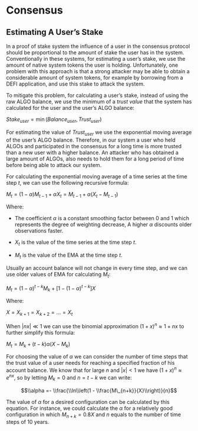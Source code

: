 Consensus
=========

Estimating A User’s Stake
-------------------------

In a proof of stake system the influence of a user in the consensus
protocol should be proportional to the amount of stake the user has in
the system. Conventionally in these systems, for estimating a user’s
stake, we use the amount of native system tokens the user is holding.
Unfortunately, one problem with this approach is that a strong attacker
may be able to obtain a considerable amount of system tokens, for
example by borrowing from a DEFI application, and use this stake to
attack the system.

To mitigate this problem, for calculating a user’s stake, instead of
using the raw ALGO balance, we use the minimum of a *trust value* that
the system has calculated for the user and the user’s ALGO balance:

*Stake*<sub>*user*</sub> = min (*Balance*<sub>*user*</sub>, *Trust*<sub>*user*</sub>)

For estimating the value of *Trust*<sub>*user*</sub> we
use the exponential moving average of the user’s ALGO balance.
Therefore, in our system a user who held ALGOs and participated in the
consensus for a long time is more trusted than a new user with a higher
balance. An attacker who has obtained a large amount of ALGOs, also
needs to hold them for a long period of time before being able to attack
our system.

For calculating the exponential moving average of a time series at the
time step *t*, we can use the following recursive formula:

*M*<sub>*t*</sub> = (1 − *α*)*M*<sub>*t* − 1</sub> + *αX*<sub>*t*</sub> = *M*<sub>*t* − 1</sub> + *α*(*X*<sub>*t*</sub> − *M*<sub>*t* − 1</sub>)

Where:

-   The coefficient *α* is a constant smoothing factor between 0 and 1
    which represents the degree of weighting decrease, A higher *α*
    discounts older observations faster.

-   *X*<sub>*t*</sub> is the value of the time series at the time step
    *t*.

-   *M*<sub>*t*</sub> is the value of the EMA at the time step *t*.

Usually an account balance will not change in every time step, and we
can use older values of EMA for calculating *M*<sub>*t*</sub>:

*M*<sub>*t*</sub> = (1 − *α*)<sup>*t* − *k*</sup>*M*<sub>*k*</sub> + \[1 − (1 − *α*)<sup>*t* − *k*</sup>\]*X*

Where:

*X* = *X*<sub>*k* + 1</sub> = *X*<sub>*k* + 2</sub> = … = *X*<sub>*t*</sub>

When |*nx*| ≪ 1 we can use the binomial approximation
(1 + *x*)<sup>*n*</sup> ≈ 1 + *nx* to further simplify this formula:

*M*<sub>*t*</sub> = *M*<sub>*k*</sub> + (*t* − *k*)*α*(*X* − *M*<sub>*k*</sub>)

For choosing the value of *α* we can consider the number of time steps
that the trust value of a user needs for reaching a specified fraction
of his account balance. We know that for large *n* and |*x*| &lt; 1 we
have (1 + *x*)<sup>*n*</sup> ≈ *e*<sup>*nx*</sup>, so by letting
*M*<sub>*k*</sub> = 0 and *n* = *t* − *k* we can write:

$$\\alpha =- \\frac{\\ln\\left(1 - \\frac{M\_{n+k}}{X}\\right)}{n}$$

The value of *α* for a desired configuration can be calculated by this
equation. For instance, we could calculate the *α* for a relatively good
configuration in which *M*<sub>*n* + *k*</sub> = 0.8*X* and *n* equals
to the number of time steps of 10 years.
